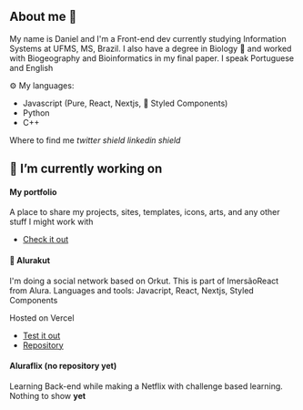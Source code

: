 ## About me 👋

My name is Daniel and I'm a Front-end dev currently studying Information Systems at UFMS, MS, Brazil.
I also have a degree in Biology 🧬 and worked with Biogeography and Bioinformatics in my final paper.
I speak Portuguese and English

⚙️ My languages:
- Javascript (Pure, React, Nextjs, 💅 Styled Components)
- Python 
- C++ 

Where to find me
*twitter shield* *linkedin shield*

## 🧠 I’m currently working on
 #### My portfolio
 A place to share my projects, sites, templates, icons, arts, and any other stuff I might work with
 
 - [Check it out](https://github.com/daniel-ben/myportfolio)
 
 #### 🎥 Alurakut
 I'm doing a social network based on Orkut. This is part of ImersãoReact from Alura.
 Languages and tools:
 Javacript, React, Nextjs, Styled Components
 
 Hosted on Vercel
 
 - [Test it out](https://alurakut-one-snowy.vercel.app)
 - [Repository](https://github.com/daniel-ben/alurakut)
 
 #### Aluraflix (no repository yet)
 Learning Back-end while making a Netflix with challenge based learning.
 Nothing to show **yet**



<!--
**daniel-ben/daniel-ben** is a ✨ _special_ ✨ repository because its `README.md` (this file) appears on your GitHub profile.

Here are some ideas to get you started:

- 🔭 I’m currently working on ...
- 🌱 I’m currently learning ...
- 👯 I’m looking to collaborate on ...
- 🤔 I’m looking for help with ...
- 💬 Ask me about ...
- 📫 How to reach me: ...
- 😄 Pronouns: ...
- ⚡ Fun fact: ...

Git sintax
### titles
**bold** *italic*
**destaque _especiial_ **
'''language
 highlight code 
'''
[link](url)
[link relativo a diretórios](path/)
- itens
- de uma
- lista
-->
